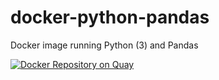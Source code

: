 # docker-python-pandas
Docker image running Python (3) and Pandas

[![Docker Repository on Quay](https://quay.io/repository/fhcrc-microbiome/python-pandas/status "Docker Repository on Quay")](https://quay.io/repository/fhcrc-microbiome/python-pandas)

